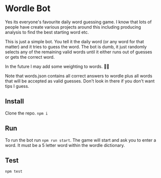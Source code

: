 # Wordle Bot

Yes its everyone's favourite daily word guessing game. I know that lots of people have create various projects around this including producing analysis to find the best starting word etc.

This is just a simple bot. You tell it the daily word (or any word for that matter) and it tries to guess the word. The bot is dumb, it just randomly selects any of the remaining valid words until it either runs out of guesses or gets the correct word.

In the future I may add some weighting to words. 🤷‍♂️

Note that words.json contains all correct answers to wordle plus all words that will be accepted as valid guesses. Don't look in there if you don't want tips I guess.

## Install

Clone the repo. `npm i`

## Run

To run the bot run `npm run start`. The game will start and ask you to enter a word. It must be a 5 letter word within the wordle dictionary.

## Test

`npm test`